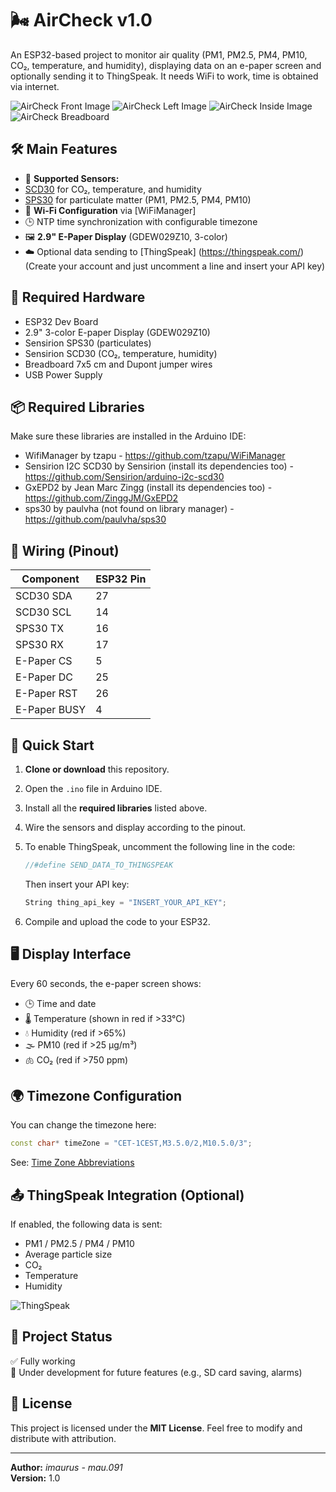 # 🌬️ AirCheck v1.0

An ESP32-based project to monitor air quality (PM1, PM2.5, PM4, PM10, CO₂, temperature, and humidity), displaying data on an e-paper screen and optionally sending it to ThingSpeak.
It needs WiFi to work, time is obtained via internet.

![AirCheck Front Image](images/front.jpg)
![AirCheck Left Image](images/left.jpg)
![AirCheck Inside Image](images/inside.jpg)
![AirCheck Breadboard](images/breadboard_7x5.jpg)

## 🛠️ Main Features

- 🔎 **Supported Sensors:**
- [SCD30](https://www.sensirion.com/en/environmental-sensors/carbon-dioxide-sensors/co2-sensors-scd30/) for CO₂, temperature, and humidity
- [SPS30](https://www.sensirion.com/en/environmental-sensors/particulate-matter-sensors-pm25/) for particulate matter (PM1, PM2.5, PM4, PM10)
- 📡 **Wi-Fi Configuration** via [WiFiManager]
- 🕒 NTP time synchronization with configurable timezone
- 🖼️ **2.9" E-Paper Display** (GDEW029Z10, 3-color)
- ☁️ Optional data sending to [ThingSpeak] (https://thingspeak.com/) (Create your account and just uncomment a line and insert your API key)

## 🧰 Required Hardware

- ESP32 Dev Board
- 2.9" 3-color E-paper Display (GDEW029Z10)
- Sensirion SPS30 (particulates)
- Sensirion SCD30 (CO₂, temperature, humidity)
- Breadboard 7x5 cm and Dupont jumper wires
- USB Power Supply

## 📦 Required Libraries

Make sure these libraries are installed in the Arduino IDE:

- WifiManager by tzapu - https://github.com/tzapu/WiFiManager
- Sensirion I2C SCD30 by Sensirion (install its dependencies too) - https://github.com/Sensirion/arduino-i2c-scd30
- GxEPD2 by Jean Marc Zingg (install its dependencies too) - https://github.com/ZinggJM/GxEPD2
- sps30 by paulvha (not found on library manager) - https://github.com/paulvha/sps30

## 📐 Wiring (Pinout)

| Component     | ESP32 Pin |
|---------------|-----------|
| SCD30 SDA     | 27        |
| SCD30 SCL     | 14        |
| SPS30 TX      | 16        |
| SPS30 RX      | 17        |
| E-Paper CS    | 5         |
| E-Paper DC    | 25        |
| E-Paper RST   | 26        |
| E-Paper BUSY  | 4         |

## 🚀 Quick Start

1. **Clone or download** this repository.
2. Open the `.ino` file in Arduino IDE.
3. Install all the **required libraries** listed above.
4. Wire the sensors and display according to the pinout.
5. To enable ThingSpeak, uncomment the following line in the code:

   ```cpp
   //#define SEND_DATA_TO_THINGSPEAK
   ```

   Then insert your API key:

   ```cpp
   String thing_api_key = "INSERT_YOUR_API_KEY";
   

6. Compile and upload the code to your ESP32.

## 🖥️ Display Interface

Every 60 seconds, the e-paper screen shows:

- 🕒 Time and date
- 🌡️ Temperature (shown in red if >33°C)
- 💧 Humidity (red if >65%)
- 🌫️ PM10 (red if >25 µg/m³)
- 🫁 CO₂ (red if >750 ppm)

## 🌍 Timezone Configuration

You can change the timezone here:

```cpp
const char* timeZone = "CET-1CEST,M3.5.0/2,M10.5.0/3"; 
```

See: [Time Zone Abbreviations](https://remotemonitoringsystems.ca/time-zone-abbreviations.php)

## 📤 ThingSpeak Integration (Optional)

If enabled, the following data is sent:

- PM1 / PM2.5 / PM4 / PM10
- Average particle size
- CO₂
- Temperature
- Humidity

![ThingSpeak](images/ThingSpeak.jpg)

## 🧪 Project Status

✅ Fully working  
🔧 Under development for future features (e.g., SD card saving, alarms)

## 📄 License

This project is licensed under the **MIT License**. Feel free to modify and distribute with attribution.

---

**Author:** *imaurus - mau.091*  
**Version:** 1.0
```
